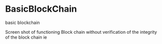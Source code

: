 # BasicBlockChain
basic blockchain

Screen shot of functioning Block chain without verification of the integrity of the block chain ie

